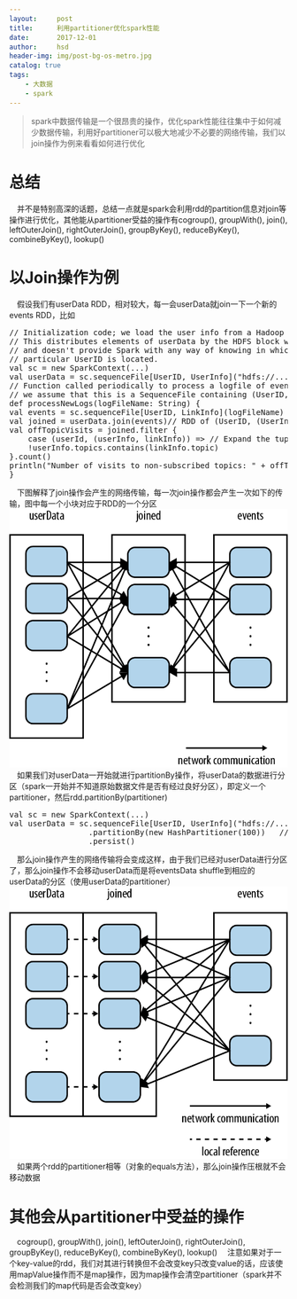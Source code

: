 ```yaml
---
layout:     post
title:      利用partitioner优化spark性能
date:       2017-12-01
author:     hsd
header-img: img/post-bg-os-metro.jpg
catalog: true
tags:
    - 大数据
    - spark
---
```

>spark中数据传输是一个很昂贵的操作，优化spark性能往往集中于如何减少数据传输，利用好partitioner可以极大地减少不必要的网络传输，我们以join操作为例来看看如何进行优化

# 总结
&emsp;并不是特别高深的话题，总结一点就是spark会利用rdd的partition信息对join等操作进行优化，其他能从partitioner受益的操作有cogroup(), groupWith(), join(), leftOuterJoin(), rightOuterJoin(), groupByKey(), reduceByKey(), combineByKey(), lookup()
# 以Join操作为例
&emsp;假设我们有userData RDD，相对较大，每一会userData就join一下一个新的events RDD，比如
<pre>
// Initialization code; we load the user info from a Hadoop SequenceFile on HDFS.
// This distributes elements of userData by the HDFS block where they are found,
// and doesn't provide Spark with any way of knowing in which partition a
// particular UserID is located.
val sc = new SparkContext(...)
val userData = sc.sequenceFile[UserID, UserInfo]("hdfs://...").persist()
// Function called periodically to process a logfile of events in the past 5 minutes;
// we assume that this is a SequenceFile containing (UserID, LinkInfo) pairs.
def processNewLogs(logFileName: String) {
val events = sc.sequenceFile[UserID, LinkInfo](logFileName)
val joined = userData.join(events)// RDD of (UserID, (UserInfo, LinkInfo)) pairs
val offTopicVisits = joined.filter {
	case (userId, (userInfo, linkInfo)) => // Expand the tuple into its components
	!userInfo.topics.contains(linkInfo.topic)
}.count()
println("Number of visits to non-subscribed topics: " + offTopicVisits)
}
</pre>
&emsp;下图解释了join操作会产生的网络传输，每一次join操作都会产生一次如下的传输，图中每一个小块对应于RDD的一个分区
![](img/spark_join.png)
&emsp;如果我们对userData一开始就进行partitionBy操作，将userData的数据进行分区（spark一开始并不知道原始数据文件是否有经过良好分区），即定义一个partitioner，然后rdd.partitionBy(partitioner)
<pre>
val sc = new SparkContext(...)
val userData = sc.sequenceFile[UserID, UserInfo]("hdfs://...")
                 .partitionBy(new HashPartitioner(100))   // Create 100 partitions
                 .persist()
</pre>
&emsp;那么join操作产生的网络传输将会变成这样，由于我们已经对userData进行分区了，那么join操作不会移动userData而是将eventsData shuffle到相应的userData的分区（使用userData的partitioner）
![](img/spark_join_optimized.png)
&emsp;如果两个rdd的partitioner相等（对象的equals方法），那么join操作压根就不会移动数据

# 其他会从partitioner中受益的操作
&emsp;cogroup(), groupWith(), join(), leftOuterJoin(), rightOuterJoin(), groupByKey(), reduceByKey(), combineByKey(), lookup()
&emsp;注意如果对于一个key-value的rdd，我们对其进行转换但不会改变key只改变value的话，应该使用mapValue操作而不是map操作，因为map操作会清空partitioner（spark并不会检测我们的map代码是否会改变key）